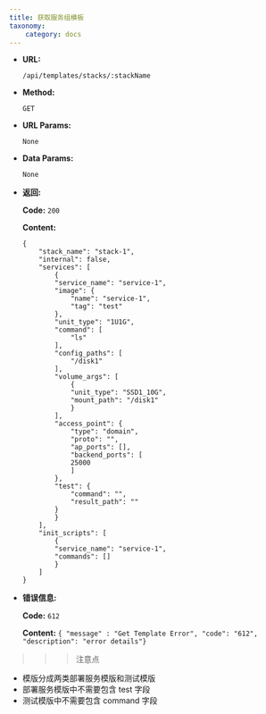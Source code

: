 ```yaml
---
title: 获取服务组模板
taxonomy:
    category: docs
---
```


* **URL:**

    `/api/templates/stacks/:stackName`

* **Method:**

    `GET`

* **URL Params:**

    `None`

* **Data Params:**

    `None`

* **返回:**

	**Code:** `200`

	**Content:** 
	
	```
	{
		"stack_name": "stack-1",
		"internal": false,
		"services": [
			{
			"service_name": "service-1",
			"image": {
				"name": "service-1",
				"tag": "test"
			},
			"unit_type": "1U1G",
			"command": [
				"ls"
			],
			"config_paths": [
				"/disk1"
			],
			"volume_args": [
				{
				"unit_type": "SSD1_10G",
				"mount_path": "/disk1"
				}
			],
			"access_point": {
				"type": "domain",
				"proto": "",
				"ap_ports": [],
				"backend_ports": [
				25000
				]
			},
			"test": {
				"command": "",
				"result_path": ""
			}
			}
		],
		"init_scripts": [
			{
			"service_name": "service-1",
			"commands": []
			}
		]
	}
	```	

* **错误信息:**

	**Code:** `612`
  	
  	**Content:** `{ "message" : "Get Template Error", "code": "612", "description": "error details"}`

>>> 注意点 
- 模版分成两类部署服务模版和测试模版 
- 部署服务模版中不需要包含 test 字段
- 测试模版中不需要包含 command 字段